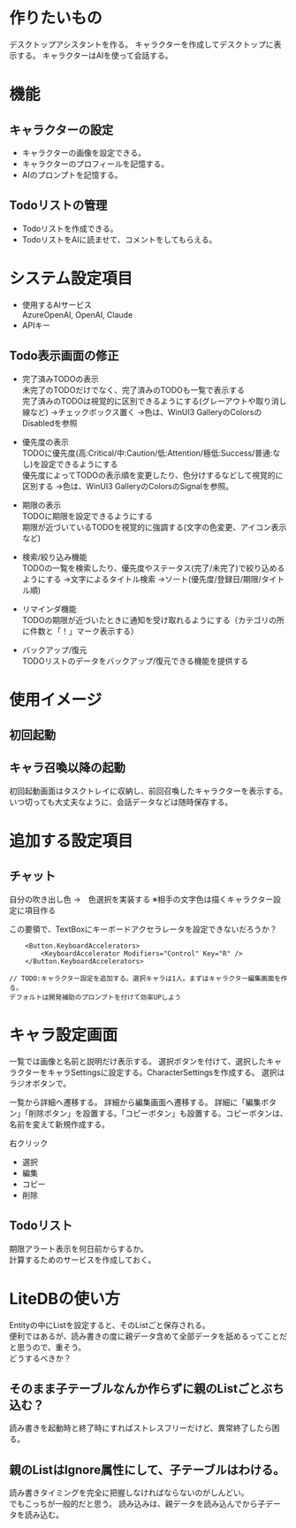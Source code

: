 ﻿# 作りたいもの
デスクトップアシスタントを作る。
キャラクターを作成してデスクトップに表示する。
キャラクターはAIを使って会話する。

# 機能
## キャラクターの設定
- キャラクターの画像を設定できる。
- キャラクターのプロフィールを記憶する。
- AIのプロンプトを記憶する。

## Todoリストの管理
- Todoリストを作成できる。
- TodoリストをAIに読ませて、コメントをしてもらえる。

# システム設定項目
- 使用するAIサービス  
AzureOpenAI, OpenAI, Claude
- APIキー


## Todo表示画面の修正
- 完了済みTODOの表示  
未完了のTODOだけでなく、完了済みのTODOも一覧で表示する  
完了済みのTODOは視覚的に区別できるようにする(グレーアウトや取り消し線など)
→チェックボックス置く
→色は、WinUI3 GalleryのColorsのDisabledを参照

- 優先度の表示  
TODOに優先度(高:Critical/中:Caution/低:Attention/極低:Success/普通:なし)を設定できるようにする  
優先度によってTODOの表示順を変更したり、色分けするなどして視覚的に区別する
→色は、WinUI3 GalleryのColorsのSignalを参照。

- 期限の表示  
TODOに期限を設定できるようにする  
期限が近づいているTODOを視覚的に強調する(文字の色変更、アイコン表示など)

- 検索/絞り込み機能  
TODOの一覧を検索したり、優先度やステータス(完了/未完了)で絞り込めるようにする
→文字によるタイトル検索
→ソート(優先度/登録日/期限/タイトル順)

- リマインダ機能  
TODOの期限が近づいたときに通知を受け取れるようにする（カテゴリの所に件数と「！」マーク表示する）
- バックアップ/復元  
TODOリストのデータをバックアップ/復元できる機能を提供する

# 使用イメージ
## 初回起動
## キャラ召喚以降の起動
初回起動画面はタスクトレイに収納し、前回召喚したキャラクターを表示する。
いつ切っても大丈夫なように、会話データなどは随時保存する。

# 追加する設定項目
## チャット
自分の吹き出し色 →　色選択を実装する
※相手の文字色は描くキャラクター設定に項目作る

この要領で、TextBoxにキーボードアクセラレータを設定できないだろうか？
```
	<Button.KeyboardAccelerators>
		<KeyboardAccelerator Modifiers="Control" Key="R" />
	</Button.KeyboardAccelerators>
```

    // TODO:キャラクター設定を追加する。選択キャラは1人。まずはキャラクター編集画面を作る。  
	デフォルトは開発補助のプロンプトを付けて効率UPしよう

# キャラ設定画面
一覧では画像と名前と説明だけ表示する。
選択ボタンを付けて、選択したキャラクターをキャラSettingsに設定する。CharacterSettingsを作成する。
選択はラジオボタンで。

一覧から詳細へ遷移する。
詳細から編集画面へ遷移する。
詳細に「編集ボタン」「削除ボタン」を設置する。「コピーボタン」も設置する。コピーボタンは、名前を変えて新規作成する。

右クリック
- 選択
- 編集
- コピー
- 削除

## Todoリスト
期限アラート表示を何日前からするか。  
計算するためのサービスを作成しておく。

# LiteDBの使い方
Entityの中にListを設定すると、そのListごと保存される。  
便利ではあるが、読み書きの度に親データ含めて全部データを舐めるってことだと思うので、重そう。  
どうするべきか？
## そのまま子テーブルなんか作らずに親のListごとぶち込む？
読み書きを起動時と終了時にすればストレスフリーだけど、異常終了したら困る。
## 親のListはIgnore属性にして、子テーブルはわける。
読み書きタイミングを完全に把握しなければならないのがしんどい。  
でもこっちが一般的だと思う。
読み込みは、親データを読み込んでから子データを読み込む。


